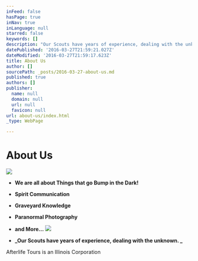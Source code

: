 ```yaml
---
inFeed: false
hasPage: true
inNav: true
inLanguage: null
starred: false
keywords: []
description: "Our Scouts have years of experience, dealing with the unknown.\_"
datePublished: '2016-03-27T21:59:21.027Z'
dateModified: '2016-03-27T21:59:17.623Z'
title: About Us
author: []
sourcePath: _posts/2016-03-27-about-us.md
published: true
authors: []
publisher:
  name: null
  domain: null
  url: null
  favicon: null
url: about-us/index.html
_type: WebPage

---
```

# About Us
![](https://s3-us-west-2.amazonaws.com/the-grid-img/p/2f6394c2bfbc0430785190ba6bf77e7078f67cf8.jpg)

* **We are all about Things that go Bump in the Dark!**
* **Spirit Communication**
* **Graveyard Knowledge**
* **Paranormal Photography**
* **and More...**
![](https://the-grid-user-content.s3-us-west-2.amazonaws.com/6dc19472-0eae-4a22-8242-36e3c622f184.jpg)

* **_Our Scouts have years of experience, dealing with the unknown. _**

Afterlife Tours is an Illinois Corporation